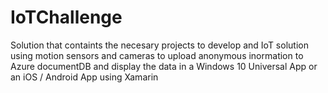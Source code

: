 # IoTChallenge
Solution that containts the necesary projects to develop and IoT solution using motion sensors and cameras to upload anonymous inormation to Azure documentDB and display the data in a Windows 10 Universal App or an iOS / Android App using Xamarin
